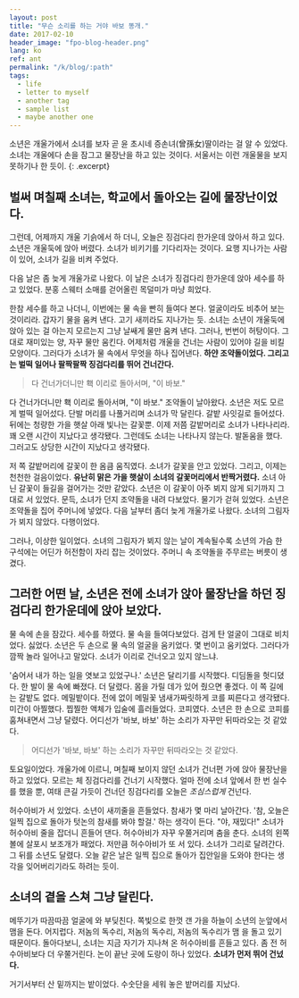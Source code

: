 ```yaml
---
layout: post
title: "무슨 소리를 하는 거야 바보 똥개."
date: 2017-02-10
header_image: "fpo-blog-header.png"
lang: ko
ref: ant
permalink: "/k/blog/:path"
tags:
  - life
  - letter to myself
  - another tag
  - sample list
  - maybe another one
---
```

소년은 개울가에서 소녀를 보자 곧 윤 초시네 증손녀(曾孫女)딸이라는 걸 알 수 있었다. 소녀는 개울에다 손을 잠그고 물장난을 하고 있는 것이다. 서울서는 이런 개울물을 보지 못하기나 한 듯이.
{: .excerpt}

## 벌써 며칠째 소녀는, 학교에서 돌아오는 길에 물장난이었다.
그런데, 어제까지 개울 기슭에서 하 더니, 오늘은 징검다리 한가운데 앉아서 하고 있다. 소년은 개울둑에 앉아 버렸다. 소녀가 비키기를 기다리자는 것이다. 요행 지나가는 사람이 있어, 소녀가 길을 비켜 주었다.

다음 날은 좀 늦게 개울가로 나왔다. 이 날은 소녀가 징검다리 한가운데 앉아 세수를 하고 있었다. 분홍 스웨터 소매를 걷어올린 목덜미가 마냥 희었다.

한참 세수를 하고 나더니, 이번에는 물 속을 빤히 들여다 본다. 얼굴이라도 비추어 보는 것이리라. 갑자기 물을 움켜 낸다. 고기 새끼라도 지나가는 듯. 소녀는 소년이 개울둑에 앉아 있는 걸 아는지 모르는지 그냥 날쌔게 물만 움켜 낸다. 그러나, 번번이 허탕이다. 그대로 재미있는 양, 자꾸 물만 움킨다. 어제처럼 개울을 건너는 사람이 있어야 길을 비킬 모양이다. 그러다가 소녀가 물 속에서 무엇을 하나 집어낸다. **하얀 조약돌이었다. 그리고는 벌떡 일어나 팔짝팔짝 징검다리를 뛰어 건너간다.**

<blockquote class="pullquote qr">
다 건너가더니만 홱 이리로 돌아서며, "이 바보."
</blockquote>

다 건너가더니만 홱 이리로 돌아서며, "이 바보." 조약돌이 날아왔다. 소년은 저도 모르게 벌떡 일어섰다. 단발 머리를 나풀거리며 소녀가 막 달린다. 갈밭 사잇길로 들어섰다. 뒤에는 청량한 가을 햇살 아래 빛나는 갈꽃뿐. 이제 저쯤 갈밭머리로 소녀가 나타나리라. 꽤 오랜 시간이 지났다고 생각됐다. 그런데도 소녀는 나타나지 않는다. 발돋움을 했다. 그러고도 상당한 시간이 지났다고 생각됐다.

저 쪽 갈밭머리에 갈꽃이 한 옴큼 움직였다. 소녀가 갈꽃을 안고 있었다. 그리고, 이제는 천천한 걸음이었다. **유난히 맑은 가을 햇살이 소녀의 갈꽃머리에서 반짝거렸다.** 소녀 아닌 갈꽃이 들길을 걸어가는 것만 같았다. 소년은 이 갈꽃이 아주 뵈지 않게 되기까지 그대로 서 있었다. 문득, 소녀가 던지 조약돌을 내려 다보았다. 물기가 걷혀 있었다. 소년은 조약돌을 집어 주머니에 넣었다. 다음 날부터 좀더 늦게 개울가로 나왔다. 소녀의 그림자가 뵈지 않았다. 다행이었다.

그러나, 이상한 일이었다. 소녀의 그림자가 뵈지 않는 날이 계속될수록 소년의 가슴 한 구석에는 어딘가 허전함이 자리 잡는 것이었다. 주머니 속 조약돌을 주무르는 버릇이 생겼다.

## 그러한 어떤 날, 소년은 전에 소녀가 앉아 물장난을 하던 징검다리 한가운데에 앉아 보았다.

물 속에 손을 잠갔다. 세수를 하였다. 물 속을 들여다보았다. 검게 탄 얼굴이 그대로 비치었다. 싫었다. 소년은 두 손으로 물 속의 얼굴을 움키었다. 몇 번이고 움키었다. 그러다가 깜짝 놀라 일어나고 말았다. 소녀가 이리로 건너오고 있지 않느냐.

'숨어서 내가 하는 일을 엿보고 있었구나.' 소년은 달리기를 시작했다. 디딤돌을 헛디뎠다. 한 발이 물 속에 빠졌다. 더 달렸다. 몸을 가릴 데가 있어 줬으면 좋겠다. 이 쪽 길에는 갈밭도 없다. 메밀밭이다. 전에 없이 메밀꽃 냄새가짜릿하게 코를 찌른다고 생각됐다. 미간이 아찔했다. 찝찔한 액체가 입술에 흘러들었다. 코피였다. 소년은 한 손으로 코피를 훔쳐내면서 그냥 달렸다. 어디선가 '바보, 바보' 하는 소리가 자꾸만 뒤따라오는 것 같았다.

<blockquote class="pullquote ql">
어디선가 '바보, 바보' 하는 소리가 자꾸만 뒤따라오는 것 같았다.
</blockquote>

토요일이었다. 개울가에 이르니, 며칠째 보이지 않던 소녀가 건너편 가에 앉아 물장난을 하고 있었다. 모르는 체 징검다리를 건너기 시작했다. 얼마 전에 소녀 앞에서 한 번 실수를 했을 뿐, 여태 큰길 가듯이 건너던 징검다리를 오늘은 *조심스럽게* 건넌다.

허수아비가 서 있었다. 소년이 새끼줄을 흔들었다. 참새가 몇 마리 날아간다. '참, 오늘은 일찍 집으로 돌아가 텃논의 참새를 봐야 할걸.' 하는 생각이 든다. "야, 재밌다!" 소녀가 허수아비 줄을 잡더니 흔들어 댄다. 허수아비가 자꾸 우쭐거리며 춤을 춘다. 소녀의 왼쪽 볼에 살포시 보조개가 패었다. 저만큼 허수아비가 또 서 있다. 소녀가 그리로 달려간다. 그 뒤를 소년도 달렸다. 오늘 같은 날은 일찍 집으로 돌아가 집안일을 도와야 한다는 생각을 잊어버리기라도 하려는 듯이.

## 소녀의 곁을 스쳐 그냥 달린다.

메뚜기가 따끔따끔 얼굴에 와 부딪친다. 쪽빛으로 한껏 갠 가을 하늘이 소년의 눈앞에서 맴을 돈다. 어지럽다. 저놈의 독수리, 저놈의 독수리, 저놈의 독수리가 맴 을 돌고 있기 때문이다. 돌아다보니, 소녀는 지금 자기가 지나쳐 온 허수아비를 흔들고 있다. 좀 전 허수아비보다 더 우쭐거린다. 논이 끝난 곳에 도랑이 하나 있었다. **소녀가 먼저 뛰어 건넜다.**

거기서부터 산 밑까지는 밭이었다. 수숫단을 세워 놓은 밭머리를 지났다.
